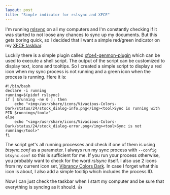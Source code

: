 ```yaml
---
layout: post
title: "Simple indicator for rslsync and XFCE"
---
```

I'm running [rslsync][0] on all my computers and I'm constantly checking if it was started to not loose any chances to sync up my documents. But this gets boring quick, so I decided that I want a simple red/green indicator on my [XFCE taskbar][1].

Luckily there is a simple plugin called [xfce4-genmon-plugin][2] which can be used to execute a shell script. The output of the script can be customized to display text, icons and tooltips. So I created a simple script to display a red icon when my sync process is not running and a green icon when the process is running. Here it is:

````
#!/bin/bash
declare -i running
running=$(pidof rslsync)
if [ $running -ne 0 ]; then
	echo "<img>/usr/share/icons/Vivacious-Colors-Dark/status/24/stock_dialog-info.png</img><tool>Sync is running with PID $running</tool>"
else
	echo "<img>/usr/share/icons/Vivacious-Colors-Dark/status/24/stock_dialog-error.png</img><tool>Sync is not running</tool>"
fi
````

The script get's all running processes and check if one of them is using *btsync.conf* as a parameter. I always run my sync process with `--config btsync.conf` so this is sufficient for me. If you run your process otherwise, you probably want to check for the word *rslsync* itself. I also use 2 icons from my current icon set, [Vibrancy Colors Dark][3]. In case I forget what this icon is about, I also add a simple tooltip which includes the process ID.

Now I can just check the taskbar when I start my computer and be sure that everything is syncing as it should. 👍

[0]: https://www.resilio.com
[1]: http://docs.xfce.org/xfce/xfce4-panel/start
[2]: http://goodies.xfce.org/projects/panel-plugins/xfce4-genmon-plugin
[3]: http://www.ravefinity.com/p/vibrancy-colors-gtk-icon-theme.html
